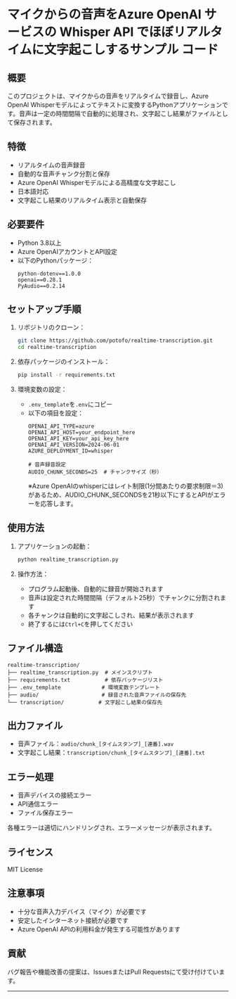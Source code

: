 # マイクからの音声をAzure OpenAI サービスの Whisper API でほぼリアルタイムに文字起こしするサンプル コード

## 概要

このプロジェクトは、マイクからの音声をリアルタイムで録音し、Azure OpenAI Whisperモデルによってテキストに変換するPythonアプリケーションです。音声は一定の時間間隔で自動的に処理され、文字起こし結果がファイルとして保存されます。

## 特徴

- リアルタイムの音声録音
- 自動的な音声チャンク分割と保存
- Azure OpenAI Whisperモデルによる高精度な文字起こし
- 日本語対応
- 文字起こし結果のリアルタイム表示と自動保存

## 必要要件

- Python 3.8以上
- Azure OpenAIアカウントとAPI設定
- 以下のPythonパッケージ：
  ```
  python-dotenv==1.0.0
  openai==0.28.1
  PyAudio==0.2.14
  ```

## セットアップ手順

1. リポジトリのクローン：
   ```bash
   git clone https://github.com/potofo/realtime-transcription.git
   cd realtime-transcription
   ```

2. 依存パッケージのインストール：
   ```bash
   pip install -r requirements.txt
   ```

3. 環境変数の設定：
   - `.env_template`を`.env`にコピー
   - 以下の項目を設定：
     ```
     OPENAI_API_TYPE=azure
     OPENAI_API_HOST=your_endpoint_here
     OPENAI_API_KEY=your_api_key_here
     OPENAI_API_VERSION=2024-06-01
     AZURE_DEPLOYMENT_ID=whisper
     
     # 音声録音設定
     AUDIO_CHUNK_SECONDS=25  # チャンクサイズ（秒）
     ```
     ※Azure OpenAIのwhisperにはレイト制限(1分間あたりの要求制限＝3)があるため、AUDIO_CHUNK_SECONDSを21秒以下にするとAPIがエラーを応答します。
## 使用方法

1. アプリケーションの起動：
   ```bash
   python realtime_transcription.py
   ```

2. 操作方法：
   - プログラム起動後、自動的に録音が開始されます
   - 音声は設定された時間間隔（デフォルト25秒）でチャンクに分割されます
   - 各チャンクは自動的に文字起こしされ、結果が表示されます
   - 終了するには`Ctrl+C`を押してください

## ファイル構造

```
realtime-transcription/
├── realtime_transcription.py  # メインスクリプト
├── requirements.txt           # 依存パッケージリスト
├── .env_template             # 環境変数テンプレート
├── audio/                    # 録音された音声ファイルの保存先
└── transcription/           # 文字起こし結果の保存先
```

## 出力ファイル

- 音声ファイル：`audio/chunk_[タイムスタンプ]_[連番].wav`
- 文字起こし結果：`transcription/chunk_[タイムスタンプ]_[連番].txt`

## エラー処理

- 音声デバイスの接続エラー
- API通信エラー
- ファイル保存エラー

各種エラーは適切にハンドリングされ、エラーメッセージが表示されます。

## ライセンス

MIT License

## 注意事項

- 十分な音声入力デバイス（マイク）が必要です
- 安定したインターネット接続が必要です
- Azure OpenAI APIの利用料金が発生する可能性があります

## 貢献

バグ報告や機能改善の提案は、IssuesまたはPull Requestsにて受け付けています。

---